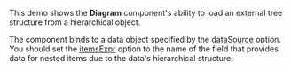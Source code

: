 This demo shows the **Diagram** component's ability to load an external tree structure from a hierarchical object. 

The component binds to a data object specified by the [dataSource](/Documentation/ApiReference/UI_Widgets/dxDiagram/Configuration/nodes/#dataSource) option. You should set the [itemsExpr](/Documentation/ApiReference/UI_Widgets/dxDiagram/Configuration/nodes/#itemsExpr) option to the name of the field that provides data for nested items due to the data's hierarchical structure.